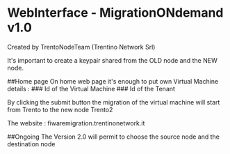 # WebInterface - MigrationONdemand v1.0
Created by TrentoNodeTeam (Trentino Network Srl)

It's important to create a keypair shared from the OLD node and the NEW node.

##Home page
On home web page it's enough to put own Virtual Machine details :
	### Id of the Virtual Machine
	### Id of the Tenant
	
By clicking the submit button the migration of the virtual machine will start from Trento to the new node Trento2

The website : fiwaremigration.trentinonetwork.it

##Ongoing 
The Version 2.0 will permit to choose the source node and the destination node

